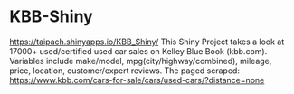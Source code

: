 # KBB-Shiny
https://taipach.shinyapps.io/KBB_Shiny/ 
This Shiny Project takes a look at 17000+ used/certified used car sales on Kelley Blue Book (kbb.com).
Variables include make/model, mpg(city/highway/combined), mileage, price, location, customer/expert reviews.
The paged scraped: https://www.kbb.com/cars-for-sale/cars/used-cars/?distance=none
